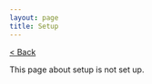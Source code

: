 ```yaml
---
layout: page
title: Setup
---
```


<a href="index">< Back</a>

This page about setup is not set up.
